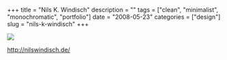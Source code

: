 +++
title = "Nils K. Windisch"
description = ""
tags = ["clean", "minimalist", "monochromatic", "portfolio"]
date = "2008-05-23"
categories = ["design"]
slug = "nils-k-windisch"
+++


 

  <div id="screens-thumbs" class="clearfix">
    <div class="txt-center" id="design-submission"><a href="http://nilswindisch.de/"><img id='bluga-thumbnail-1269' class='bluga-thumbnail large' src='http://media.konigi.com/bluga/
wt4836a9e2d419c_0.jpg'/></a></div>  
  </div>   
<p><a href="http://nilswindisch.de/">http://nilswindisch.de/</a></p>




